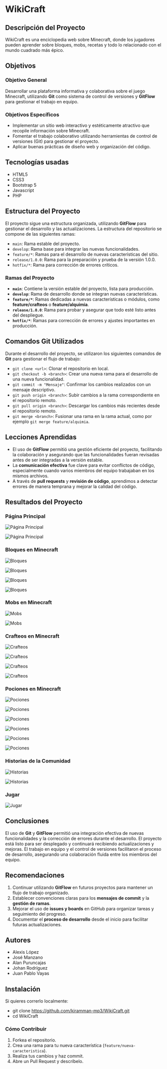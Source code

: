 # WikiCraft

## Descripción del Proyecto
WikiCraft es una enciclopedia web sobre Minecraft, donde los jugadores pueden aprender sobre bloques, mobs, recetas y todo lo relacionado con el mundo cuadrado más épico.


## Objetivos

### Objetivo General

Desarrollar una plataforma informativa y colaborativa sobre el juego Minecraft, utilizando **Git** como sistema de control de versiones y **GitFlow** para gestionar el trabajo en equipo.

### Objetivos Específicos

- Implementar un sitio web interactivo y estéticamente atractivo que recopile información sobre Minecraft.
- Fomentar el trabajo colaborativo utilizando herramientas de control de versiones (Git) para gestionar el proyecto.
- Aplicar buenas prácticas de diseño web y organización del código.

## Tecnologías usadas

- HTML5
- CSS3
- Bootstrap 5
- Javascript
- PHP



## Estructura del Proyecto

El proyecto sigue una estructura organizada, utilizando **GitFlow** para gestionar el desarrollo y las actualizaciones. La estructura del repositorio se compone de las siguientes ramas:

- `main`: Rama estable del proyecto.
- `develop`: Rama base para integrar las nuevas funcionalidades.
- `feature/*`: Ramas para el desarrollo de nuevas características del sitio.
- `release/1.0.0`: Rama para la preparación y prueba de la versión 1.0.0.
- `hotfix/*`: Rama para corrección de errores críticos.

### Ramas del Proyecto

- **`main`**: Contiene la versión estable del proyecto, lista para producción.
- **`develop`**: Rama de desarrollo donde se integran nuevas características.
- **`feature/*`**: Ramas dedicadas a nuevas características o módulos, como **feature/crafteos** o **feature/alquimia**.
- **`release/1.0.0`**: Rama para probar y asegurar que todo esté listo antes del despliegue.
- **`hotfix/*`**: Ramas para corrección de errores y ajustes importantes en producción.



## Comandos Git Utilizados

Durante el desarrollo del proyecto, se utilizaron los siguientes comandos de **Git** para gestionar el flujo de trabajo:

- `git clone <url>`: Clonar el repositorio en local.
- `git checkout -b <branch>`: Crear una nueva rama para el desarrollo de una nueva funcionalidad.
- `git commit -m "Mensaje"`: Confirmar los cambios realizados con un mensaje descriptivo.
- `git push origin <branch>`: Subir cambios a la rama correspondiente en el repositorio remoto.
- `git pull origin <branch>`: Descargar los cambios más recientes desde el repositorio remoto.
- `git merge <branch>`: Fusionar una rama en la rama actual, como por ejemplo `git merge feature/alquimia`.



## Lecciones Aprendidas

- El uso de **GitFlow** permitió una gestión eficiente del proyecto, facilitando la colaboración y asegurando que las funcionalidades fueran revisadas antes de ser integradas a la versión estable.
- La **comunicación efectiva** fue clave para evitar conflictos de código, especialmente cuando varios miembros del equipo trabajaban en los mismos archivos.
- A través de **pull requests** y **revisión de código**, aprendimos a detectar errores de manera temprana y mejorar la calidad del código.

## Resultados del Proyecto

### Página Principal

![Página Principal](../WikiCraft/images/Pag_Prin.png)

![Página Principal](../WikiCraft/images/Pag_Prin_1.png)

### Bloques en Minecraft

![Bloques](../WikiCraft/images/bloque1.png)

![Bloques](../WikiCraft/images/bloque2.png)

![Bloques](../WikiCraft/images/bloque3.png)

![Bloques](../WikiCraft/images/bloque4.png)

### Mobs en Minecraft

![Mobs](../WikiCraft/images/mobs1.png)

![Mobs](../WikiCraft/images/mobs2.png)

### Crafteos en Minecraft

![Crafteos](../WikiCraft/images/craft1.png)

![Crafteos](../WikiCraft/images/craft2.png)

![Crafteos](../WikiCraft/images/craft3.png)

![Crafteos](../WikiCraft/images/craft4.png)

### Pociones en Minecraft

![Pociones](../WikiCraft/images/Poc1.png)

![Pociones](../WikiCraft/images/Poc2.png)

![Pociones](../WikiCraft/images/Poc3.png)

![Pociones](../WikiCraft/images/Poc4.png)

![Pociones](../WikiCraft/images/Poc5.png)

![Pociones](../WikiCraft/images/Poc6.png)

### Historias de la Comunidad

![Historias](../WikiCraft/images/hist1.png)

![Historias](../WikiCraft/images/hist2.png)

### Jugar

![Jugar](../WikiCraft/images/jug1.png)

## Conclusiones

El uso de **Git** y **GitFlow** permitió una integración efectiva de nuevas funcionalidades y la corrección de errores durante el desarrollo. El proyecto está listo para ser desplegado y continuará recibiendo actualizaciones y mejoras. El trabajo en equipo y el control de versiones facilitaron el proceso de desarrollo, asegurando una colaboración fluida entre los miembros del equipo.



## Recomendaciones

1. Continuar utilizando **GitFlow** en futuros proyectos para mantener un flujo de trabajo organizado.
2. Establecer convenciones claras para los **mensajes de commit** y la **gestión de ramas**.
3. Mejorar el uso de **issues y boards** en GitHub para organizar tareas y seguimiento del progreso.
4. Documentar el **proceso de desarrollo** desde el inicio para facilitar futuras actualizaciones.



## Autores

- Alexis López
- José Manzano
- Alan Puruncajas
- Johan Rodríguez
- Juan Pablo Vayas


## Instalación
Si quieres correrlo localmente:

- git clone https://github.com/kiramman-mp3/WikiCraft.git
- cd WikiCraft


### **Cómo Contribuir**

1. Forkea el repositorio.
2. Crea una rama para tu nueva característica (`feature/nueva-caracteristica`).
3. Realiza tus cambios y haz commit.
4. Abre un Pull Request y descríbelo.


